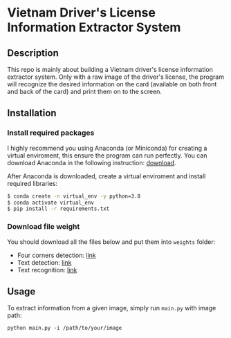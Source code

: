 # Vietnam Driver's License Information Extractor System

## Description
This repo is mainly about building a Vietnam driver's license information extractor system. Only with a raw image of the driver's license, the program will recognize the desired information on the card (available on both front and back of the card) and print them on to the screen.

## Installation

### Install required packages
I highly recommend you using Anaconda (or Miniconda) for creating a virtual enviroment, this ensure the program can run perfectly. You can download Anaconda in the following instruction: [download](https://docs.conda.io/projects/conda/en/latest/user-guide/install/download.html).

After Anaconda is downloaded, create a virtual enviroment and install required libraries:

```bash
$ conda create -n virtual_env -y python=3.8
$ conda activate virtual_env
$ pip install -r requirements.txt
```

### Download file weight
You should download all the files below and put them into `weights` folder:
- Four corners detection: [link](https://drive.google.com/file/d/1ojKv7eBSV9LVZV9lBLhYTe99ZHo-j7U7/view?usp=sharing)
- Text detection: [link](https://drive.google.com/file/d/1QAoSK5GyHaOvzJ8DMClWsM6GPTfoJsa-/view?usp=sharing)
- Text recognition: [link](https://drive.google.com/file/d/10_mdnVbCLHlmR06za32AOCBJ_-PoKIRT/view?usp=sharing)

## Usage
To extract information from a given image, simply run `main.py` with image path:
```
python main.py -i /path/to/your/image
```

